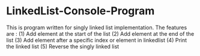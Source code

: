 # LinkedList-Console-Program

This is program written for singly linked list implementation. The features are : 
(1) Add element at the start of the list
(2) Add element at the end of the list
(3) Add element after a specific index or element in linkedlist
(4) Print the linked list
(5) Reverse the singly linked list
